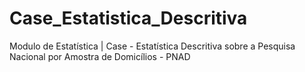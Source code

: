 # Case_Estatistica_Descritiva
Modulo de Estatística | Case - Estatística Descritiva sobre a Pesquisa Nacional por Amostra de Domicílios - PNAD
